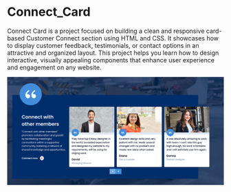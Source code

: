 # Connect_Card

Connect Card is a project focused on building a clean and responsive card-based Customer Connect section using HTML and CSS. It showcases how to display customer feedback, testimonials, or contact options in an attractive and organized layout. This project helps you learn how to design interactive, visually appealing components that enhance user experience and engagement on any website.

![image alt](https://github.com/Shano127/Connect-Card/blob/f9f0a5f8d8404a1918e5c437532d725124b47805/Connect-with-member-10-30-2025_01_14_PM.png)
